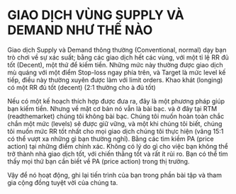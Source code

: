 # GIAO DỊCH VÙNG SUPPLY VÀ DEMAND NHƯ THẾ NÀO

Giao dịch Supply và Demand thông thường (Conventional, normal) dạy bạn trò chơi về sự xác suất; bằng các giao dịch hết các vùng, với một tỉ lệ RR đủ tốt (Decent), một thứ để kiếm tiền. Những mức này thường được giao dịch mù quáng với một điểm Stop-loss ngay phía trên, và Target là mức level kế tiếp, điều này thường xuyên được làm với limit orders. Khao khát (longing) có một RR đủ tốt (decent) (2:1 thường cho à đủ tốt) 

Nếu có một kế hoạch thích hợp được đưa ra, đây là một phương pháp giúp bạn kiếm tiền. Nhưng về mặt cơ bản nó vẫn là bài bạc. và ở đây tại RTM (readthemarket) chúng tôi không bài bạc. Chúng tôi muốn hoàn toàn chắc chắn một mức (levels) sẽ được giữ vững, và một khi chúng tôi biết, chúng tôi muốn mức RR tốt nhất cho mọi giao dịch chúng tôi thực hiện (vâng 15:1 có thể vượt xa những gì bạn thường nghĩ). Bằng các tìm kiềm PA (price action) tại những điểm chính xác. Không có lý do gì cho việc bạn không thể trở thành nhà giao dịch tốt, với chiến thằng tốt và rất ít rủi ro. Bạn có thể tìm thấy mọi thứ bạn cần biết về PA (price action) trong thị trường.

Vậy để nó hoạt động, ghi lại tiến trình của bạn trong phần bài tập và tham gia cộng đồng tuyệt vời của chúng ta.
